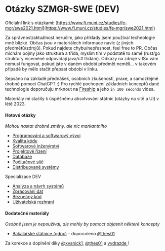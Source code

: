 # Otázky SZMGR-SWE (DEV)

Oficiální link s otázkami: [https://www.fi.muni.cz/studies/fe-mgr/swe2021.html](https://www.fi.muni.cz/studies/fe-mgr/swe2021.html)

Za správnost/aktuálnost neručím, jako příklady jsem používal technologie mně blízké. Občas jsou v materiálech informace navíc (z jiných předmětů/zdrojů). Pokud najdete chybu/nepřesnost, feel free to PR. Občas míchám pojmy jako struktura a třída, myslím tím v podstatě to samé (rust/go struktury víceméně odpovídají java/c# třídám). Odkazy na zdroje v ISu vám nemusí fungovat, pokud jste v daném období předmět neměli... v takovém případě by mělo stačit přepsat období v linku.

Sepsáno na základě přednášek, osobních zkušeností, praxe, a samozřejmě drobné pomoci ChatGPT :) Pro rychlé pochopení základních konceptů dané technologie doporučuju mrknout na [Fireship](https://www.youtube.com/@Fireship) a jeho `in 100 seconds` videa.

Materiály mi stačily k úspěšnému absolvování státnic (otázky na sítě a UI) v létě 2023.

#### Hotové otázky

*Mohou nastat drobné změny, ale nic markantního*

- [Programování a softwarový vývoj](./1_programovani_a_softwarovy_vyvoj.md)
- [Kvalita kódu](./2_kvalita_kodu.md)
- [Softwarové inženýrství](./3_softwarove_inzenyrstvi.md)
- [Projektové řízení](./4_projektove_rizeni.md)
- [Databáze](./5_databaze.md)
- [Počítačové sítě](./6_pocitacove_site.md)
- [Distribuované systémy](./7_distribuovane_systemy.md)

Specializace DEV
- [Analýza a návrh systémů](./dev_1_analyza_a_navrh.md)
- [Zpracování dat](./dev_2_zpracovani_dat.md)
- [Bezpečný kód](./dev_3_bezpecny_kod.md)
- [Uživatelská rozhraní](./dev_4_uzivatelska_rozhrani.md)

#### Dodatečné materiály 

*Osobně jsem je nepoužíval, ale mohly by pomoct objasnit některé koncepty*

- [Bakalářské státnice (gdoc)](https://drive.google.com/drive/u/0/folders/0Bzy-o_Kqmve_dkY1aW15WVVrYU0?resourcekey=0-IJZwAUN1lTX_XIo6przyUQ) - doporučeno [@thes01](https://github.com/thes01)


Za korekce a doplnění díky [@xvanick1](https://github.com/xvanick1), [@thes01](https://github.com/thes01) a [vydrazde
](https://github.com/vydrazde)!
